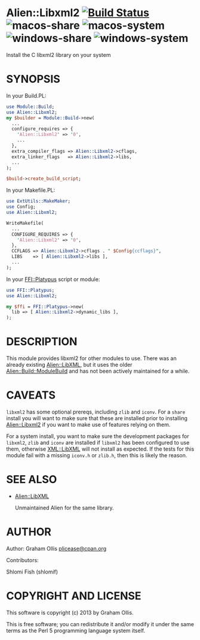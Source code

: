 # Alien::Libxml2 [![Build Status](https://secure.travis-ci.org/Perl5-Alien/Alien-Libxml2.png)](http://travis-ci.org/Perl5-Alien/Alien-Libxml2) ![macos-share](https://github.com/Perl5-Alien/Alien-Libxml2/workflows/macos-share/badge.svg) ![macos-system](https://github.com/Perl5-Alien/Alien-Libxml2/workflows/macos-system/badge.svg) ![windows-share](https://github.com/Perl5-Alien/Alien-Libxml2/workflows/windows-share/badge.svg) ![windows-system](https://github.com/Perl5-Alien/Alien-Libxml2/workflows/windows-system/badge.svg)

Install the C libxml2 library on your system

# SYNOPSIS

In your Build.PL:

```perl
use Module::Build;
use Alien::Libxml2;
my $builder = Module::Build->new(
  ...
  configure_requires => {
    'Alien::Libxml2' => '0',
    ...
  },
  extra_compiler_flags => Alien::Libxml2->cflags,
  extra_linker_flags   => Alien::Libxml2->libs,
  ...
);

$build->create_build_script;
```

In your Makefile.PL:

```perl
use ExtUtils::MakeMaker;
use Config;
use Alien::Libxml2;

WriteMakefile(
  ...
  CONFIGURE_REQUIRES => {
    'Alien::Libxml2' => '0',
  },
  CCFLAGS => Alien::Libxml2->cflags . " $Config{ccflags}",
  LIBS    => [ Alien::Libxml2->libs ],
  ...
);
```

In your [FFI::Platypus](https://metacpan.org/pod/FFI::Platypus) script or module:

```perl
use FFI::Platypus;
use Alien::Libxml2;

my $ffi = FFI::Platypus->new(
  lib => [ Alien::Libxml2->dynamic_libs ],
);
```

# DESCRIPTION

This module provides libxml2 for other modules to use.  There was an
already existing [Alien::LibXML](https://metacpan.org/pod/Alien::LibXML), but it uses the older
[Alien::Build::ModuleBuild](https://metacpan.org/pod/Alien::Build::ModuleBuild) and has not been actively maintained for a
while.

# CAVEATS

`libxml2` has some optional prereqs, including `zlib` and `iconv`.
For a `share` install you will want to make sure that these are installed
prior to installing [Alien::Libxml2](https://metacpan.org/pod/Alien::Libxml2) if you want to make use of features
relying on them.

For a system install, you want to make sure the development packages for
`libxml2`, `zlib` and `iconv` are installed if `libxml2` has been
configured to use them, otherwise [XML::LibXML](https://metacpan.org/pod/XML::LibXML) will not install as
expected.  If the tests for this module fail with a missing `iconv.h`
or `zlib.h`, then this is likely the reason.

# SEE ALSO

- [Alien::LibXML](https://metacpan.org/pod/Alien::LibXML)

    Unmaintained Alien for the same library.

# AUTHOR

Author: Graham Ollis <plicease@cpan.org>

Contributors:

Shlomi Fish (shlomif)

# COPYRIGHT AND LICENSE

This software is copyright (c) 2013 by Graham Ollis.

This is free software; you can redistribute it and/or modify it under
the same terms as the Perl 5 programming language system itself.
